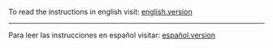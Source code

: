 To read the instructions in english visit: [english.version](https://github.com/statsconchris/bitstamp.calculator/tree/English) 
<hr />

Para leer las instrucciones en español visitar: [español.version](https://github.com/statsconchris/bitstamp.calculator/tree/Español) 
